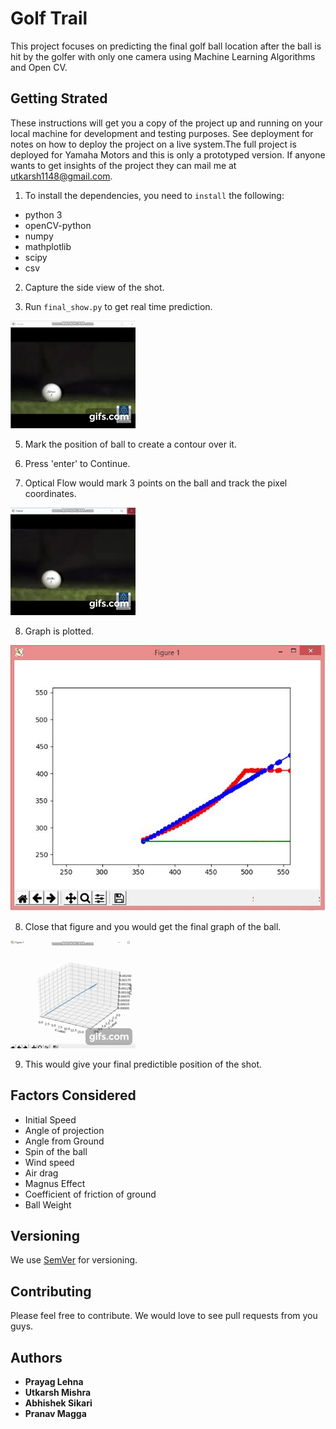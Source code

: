 # Golf Trail

This project focuses on predicting the final golf ball location after the ball is hit by the golfer with only one camera using Machine Learning Algorithms and Open CV.

## Getting Strated 

These instructions will get you a copy of the project up and running on your local machine for development and testing purposes. See deployment for notes on how to deploy the project on a live system.The full project is deployed for Yamaha Motors and this is only a prototyped version. If anyone wants to get insights of the project they can mail me at utkarsh1148@gmail.com.

1) To install the dependencies, you need to ``install`` the following:

- python 3
- openCV-python
- numpy
- mathplotlib
- scipy
- csv

2) Capture the side view of the shot.

3) Run ``final_show.py`` to get real time prediction.

 ![Side Shot](gif4.gif)

5) Mark the position of ball to create a contour over it.

6) Press 'enter' to Continue.

7) Optical Flow would mark 3 points on the ball and track the pixel coordinates. 

 ![OF](gif3.gif)
 
8) Graph is plotted.

 ![Graph](graph.JPG)

8) Close that figure and you would get the final graph of the ball.
 
 ![Final Graph](gif5.gif)

9) This would give your final predictible position of the shot.

## Factors Considered

- Initial Speed
- Angle of projection
- Angle from Ground
- Spin of the ball
- Wind speed
- Air drag
- Magnus Effect
- Coefficient of friction of ground
- Ball Weight


## Versioning

We use [SemVer](http://semver.org/) for versioning.

## Contributing

Please feel free to contribute. We would love to see pull requests from you guys.

## Authors
* **Prayag Lehna**
* **Utkarsh Mishra**
* **Abhishek Sikari**
* **Pranav Magga**
